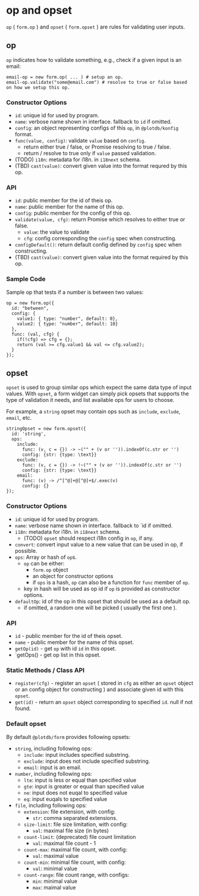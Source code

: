 # op and opset

`op` ( `form.op` ) and `opset` ( `form.opset` ) are rules for validating user inputs.


## op

`op` indicates how to validate something, e.g., check if a given input is an email:

    email-op = new form.op( ... ) # setup an op.
    email-op.validate("some@email.com") # resolve to true or false based on how we setup this op.

### Constructor Options

 - `id`: unique id for used by program.
 - `name`: verbose name shown in interface. fallback to `id` if omitted.
 - `config`: an object representing configs of this `op`, in `@plotdb/konfig` format.
 - `func(value, config)`: validate `value` based on `config`.
   - return either true / false, or Promise resolving to true / false.
   - return / resolve to true only if `value` passed validation.
 - (TODO) `i18n`: metadata for i18n. in `i18next` schema.
 - (TBD) `cast(value)`: convert given value into the format requred by this op.


### API

 - `id`: public member for the id of theis op.
 - `name`: public member for the name of this op.
 - `config`: public member for the config of this op.
 - `validate(value, cfg)`: return Promise which resolves to either true or false.
   - `value`: the value to validate
   - `cfg`: config corresponding the `config` spec when constructing.
 - `configDefault()`: return default config defined by `config` spec when constructing.
 - (TBD) `cast(value)`: convert given value into the format required by this op.

### Sample Code

Sample op that tests if a number is between two values:

    op = new form.op({
      id: "between",
      config: {
        value1: { type: "number", default: 0},
        value2: { type: "number", default: 10}
      },
      func: (val, cfg) {
        if(!cfg) => cfg = {};
        return (val >= cfg.value1 && val <= cfg.value2);
      }
    });


## opset

`opset` is used to group similar ops which expect the same data type of input values. With `opset`, a form widget can simply pick opsets that supports the type of validation it needs, and list available ops for users to choose.

For example, a `string` opset may contain ops such as `include`, `exclude`, `email`, etc.

    stringOpset = new form.opset({
      id: 'string',
      ops:
        include:
          func: (v, c = {}) -> ~("" + (v or '')).indexOf(c.str or '')
          config: {str: {type: \text}}
        exclude:
          func: (v, c = {}) -> !~("" + (v or '')).indexOf(c.str or '')
          config: {str: {type: \text}}
        email:
          func: (v) -> /^[^@]+@[^@]+$/.exec(v)
          config: {}
    });


### Constructor Options

 - `id`: unique id for used by program.
 - `name`: verbose name shown in interface. fallback to `id if omitted.
 - `i18n`: metadata for i18n. in `i18next` schema.
   - (TODO) `opset` should respect i18n config in `op`, if any.
 - `convert`: convert input value to a new value that can be used in op, if possible.
 - `ops`: Array or hash of `op`s.
   - `op` can be either:
     - `form.op` object
     - an object for constructor options
     - if `ops` is a hash, `op` can also be a function for `func` member of `op`.
   - key in hash will be used as op id if `op` is provided as constructor options.
 - `defaultOp`: id of the op in this opset that should be used as a default op.
   - if omitted, a random one will be picked ( usually the first one ).


### API

 - `id` - public member for the id of theis opset.
 - `name` - public member for the name of this opset.
 - `getOp(id)` - get `op` with id `id` in this opset.
 - `getOps() - get op list in this opset.


### Static Methods / Class API

 - `register(cfg)` - register an `opset` ( stored in `cfg` as either an `opset` object or an config object for constructing ) and associate given id with this `opset`.
 - `get(id)` - return an `opset` object corresponding to specified `id`. null if not found.


### Default opset

By default `@plotdb/form` provides following opsets:

 - `string`, including following ops:
   - `include`: input includes specified substring.
   - `exclude`: input does not include specified substring.
   - `email`: input is an email.
 - `number`, including following ops:
   - `lte`: input is less or equal than specified value
   - `gte`: input is greater or equal than specified value
   - `ne`: input does not euqal to specified value
   - `eq`: input euqals to specified value
 - `file`, including following ops:
   - `extension`: file extension, with config:
     - `str`: comma separated extensions.
   - `size-limit`: file size limitation, with config:
     - `val`: maximal file size (in bytes)
   - `count-limit`: (deprecated) file count limitation
     - `val`: maximal file count - 1
   - `count-max`: maximal file count, with config:
     - `val`: maximal value
   - `count-min`: minimal file count, with config:
     - `val`: minimal value
   - `count-range`: file count range, with configs:
     - `min`: minimal value
     - `max`: maimal value
